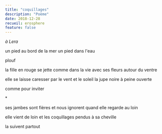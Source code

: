 ```yaml
---
title: "coquillages"
description: "Poème"
date: 2018-12-28
recueil: erosphere
feature: false
---
```


*à Lera*

un pied au bord de la mer
un pied dans l'eau

plouf

la fille en rouge se jette comme dans la vie
avec ses fleurs autour du ventre

elle se laisse caresser par le vent et le soleil
la jupe noire à peine ouverte

comme pour inviter

\*

ses jambes sont fières
et nous ignorent
quand elle regarde au loin

elle vient de loin
et les coquillages pendus à sa cheville

la suivent partout
